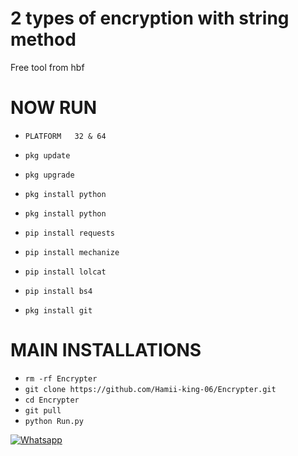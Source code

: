 # 2 types of encryption with string method
Free tool from hbf


# NOW RUN 
- `PLATFORM   32 & 64 `


- `pkg update`
- `pkg upgrade`
- `pkg install python`
- `pkg install python`
- `pip install requests`
- `pip install mechanize`
- `pip install lolcat`
- `pip install bs4`
- `pkg install git`
# MAIN INSTALLATIONS

- `rm -rf Encrypter`
- `git clone https://github.com/Hamii-king-06/Encrypter.git`
- `cd Encrypter`
- `git pull`
- `python Run.py`

 [![Whatsapp](https://img.shields.io/badge/Whatsapp-HAMII-deepgreen?style=flat-square&logo=whatsapp)](https://wa.me/+923155912839)
